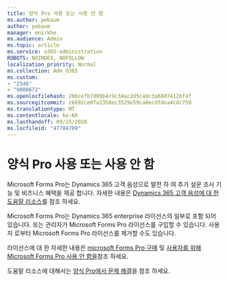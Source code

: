 ```yaml
---
title: 양식 Pro 사용 또는 사용 안 함
ms.author: pebaum
author: pebaum
manager: mnirkhe
ms.audience: Admin
ms.topic: article
ms.service: o365-administration
ROBOTS: NOINDEX, NOFOLLOW
localization_priority: Normal
ms.collection: Adm_O365
ms.custom:
- "2546"
- "9000672"
ms.openlocfilehash: 206cefb7d09b4c9c34ac2d5ca9c3a68d7412bf4f
ms.sourcegitcommit: c6692ce0fa1358ec3529e59ca0ecdfdea4cdc759
ms.translationtype: MT
ms.contentlocale: ko-KR
ms.lasthandoff: 09/15/2020
ms.locfileid: "47784709"
---
```

# <a name="enable-or-disable-forms-pro"></a>양식 Pro 사용 또는 사용 안 함

Microsoft Forms Pro는 Dynamics 365 고객 음성으로 발전 하 여 추가 설문 조사 기능 및 비즈니스 혜택을 제공 합니다. 자세한 내용은 [Dynamics 365 고객 음성에 대 한 도움말 리소스](https://go.microsoft.com/fwlink/p/?linkid=2128357)를 참조 하세요.  

Microsoft Forms Pro는 Dynamics 365 enterprise 라이선스의 일부로 포함 되어 있습니다. 또는 관리자가 Microsoft Forms Pro 라이선스를 구입할 수 있습니다. 사용자 로부터 Microsoft Forms Pro 라이선스를 제거할 수도 있습니다.  

라이선스에 대 한 자세한 내용은 [microsoft Forms Pro 구매](https://docs.microsoft.com/forms-pro/purchase#purchase-microsoft-forms-pro-for-users-in-a-dynamics-365-tenant) 및 [사용자를 위해 Microsoft Forms Pro 사용 안 함을](https://docs.microsoft.com/forms-pro/purchase#disable-microsoft-forms-pro-for-a-user-1)참조 하세요.
  
도움말 리소스에 대해서는 [양식 Pro에서 문제 해결](https://docs.microsoft.com/forms-pro/troubleshoot)을 참조 하세요.